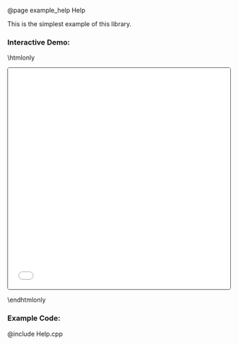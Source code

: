 @page example_help Help

This is the simplest example of this library.

### Interactive Demo:

\htmlonly

<iframe id="demoFrame" src="Help.html" style="height:500px;width:100%;border:1px solid #38393b;border-radius: 4px;display:block;"></iframe>

\endhtmlonly

### Example Code:

@include Help.cpp